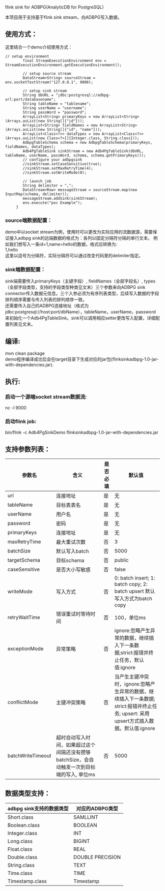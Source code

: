 flink sink for ADBPG(AnalyticDB for PostgreSQL)    

本项目用于支持基于flink sink stream，向ADBPG写入数据。    
## 使用方式：    
这里结合一个demo介绍使用方式：    
```public static void main(String[] args) throws Exception {
// setup environment
        final StreamExecutionEnvironment env = StreamExecutionEnvironment.getExecutionEnvironment();

        // setup source stream
        DataStream<String> sourceStream = env.socketTextStream("127.0.0.1", 9000);

        // setup sink stream
        String dbURL = "jdbc:postgresql://adbpg-url:port/databasename";
        String tableName = "tablename";
        String userName = "username";
        String passWord = "password";
        ArrayList<String> primaryKeys = new ArrayList<String>(Arrays.asList(new String[]{"id"}));
        ArrayList<String> fieldNames = new ArrayList<String>(Arrays.asList(new String[]{"id", "name"}));
        ArrayList<Class<?>> dataTypes = new ArrayList<Class<?>>(Arrays.asList(new Class<?>[]{Integer.class, String.class}));
        AdbpgTableSchema schema = new AdbpgTableSchema(primaryKeys, fieldNames, dataTypes);
        Adb4PgTableSink sinkStream = new Adb4PgTableSink(dbURL, tableName, userName, passWord, schema, schema.getPrimaryKeys());
        // configure your adbpgsink
        //sinkStream.setCaseSensitive(true);
        //sinkStream.setMaxRetryTime(4);
        //sinkStream.setWriteMode(0);

        // launch job
        String delimiter = ",";
        DataStream<Row> messageStream = sourceStream.map(new InputMap(schema, delimiter));
        messageStream.addSink(sinkStream);
        env.execute("poc Example");
     }
```
### source端数据配置：   
demo中以socket stream为例，使用时可以更改为实际应用的流数据源，需要保证接入adbpg sink的远端数据的格式为：各列以固定分隔符分隔的单行文本。
例如我们想写入一条id=1,name=hello的数据，格式应转换为:    
1,hello    
这里以逗号为分隔符，实际分隔符可以通过改变代码里的delimiter指定。
### sink端数据配置：
sink端需要传入primaryKeys（主键字段）, fieldNames（全部字段名）, types（全部字段类型，支持的字段类型种类见文末）三个参数来向ADBPG sink connector传入数据元信息。三个入参必须为有序列表类型，后续写入数据的字段排列顺序需要与传入列表的排列顺序一致。    
还需要传入自己的ADBPG连接地址（格式为jdbc:postgresql://host:port/dbName），tableName，userName，password来初始化一个Adb4PgTableSink。sink可以调用相应setter更改写入配置，详细配置列表见文末。    
## 编译:    
  mvn clean package     
  demo程序编译成功后会在target目录下生成对应的jar包(flinksinkadbpg-1.0-jar-with-dependencies.jar).   
## 执行:
  ### 启动一个源端socket stream数据流:
  nc -l 9000
  ### 启动flink job:
  bin/flink -c Adb4PgSinkDemo flinksinkadbpg-1.0-jar-with-dependencies.jar
  
## 支持参数列表：
| 参数名 | 含义 | 是否必填 | 默认值 |  
| ----  | ---- | ----    | ---- |
|url|连接地址|是|无|
|tableName|目标表表名|是|无|
|userName|用户名|是|无|
|password|密码|是|无|
|primaryKeys|连接地址|是|无|
|maxRetryTime|最大重试次数|否|3|
|batchSize|默认写入batch|否|5000|
|targetSchema|目标schema|否|public|
|caseSensitive|是否大小写敏感|否|false|
|writeMode|写入方式|否|0: batch insert; 1: batch copy; 2: batch upsert 默认写入方式为batch copy|
|retryWaitTime|错误重试时等待时间|否|100，单位ms|
|exceptionMode|异常策略|否|ignore:忽略产生异常的数据，继续插入下一条数据;strict:报错并终止任务，默认值:ignore|
|conflictMode|主键冲突策略|否|当产生主键冲突时，ignore:忽略产生异常的数据，继续插入下一条数据; strict:报错并终止任务; upsert: 采用upsert方式插入数据。默认值:ignore|
|batchWriteTimeout|超时自动写入时间，如果超过这个间隔还没有攒够batchSize，会自动触发一次到目标端的写入, 单位ms|否|5000|

## 数据类型支持：
|adbpg sink支持的数据类型|对应的ADBPG类型|
| ----  | ---- | 
|Short.class|SAMLLINT|
|Boolean.class|BOOLEAN|
|Integer.class|INT|
|Long.class|BIGINT|
|Float.class|REAL|
|Double.class|DOUBLE PRECISION|
|String.class|TEXT|
|Time.class|TIME|
|Timestamp.class|Timestamp|
